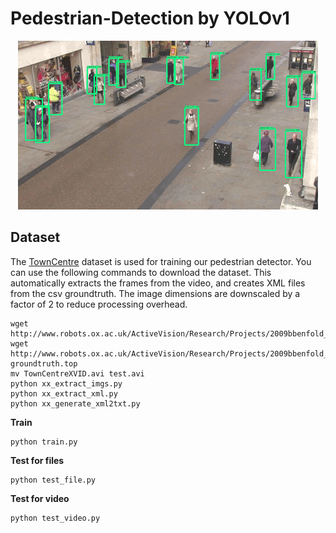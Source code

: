 # Pedestrian-Detection by YOLOv1


<p align="center">
  <img src="/output.gif" alt="Pedestrian Detector in action"></img>
</p>


## Dataset
The [TownCentre](http://www.robots.ox.ac.uk/ActiveVision/Research/Projects/2009bbenfold_headpose/project.html#datasets) dataset is used for training our pedestrian detector. You can use the following commands to download the dataset. This automatically extracts the frames from the video, and creates XML files from the csv groundtruth. The image dimensions are downscaled by a factor of 2 to reduce processing overhead.
```
wget http://www.robots.ox.ac.uk/ActiveVision/Research/Projects/2009bbenfold_headpose/Datasets/TownCentreXVID.avi
wget http://www.robots.ox.ac.uk/ActiveVision/Research/Projects/2009bbenfold_headpose/Datasets/TownCentre-groundtruth.top
mv TownCentreXVID.avi test.avi
python xx_extract_imgs.py
python xx_extract_xml.py
python xx_generate_xml2txt.py
```

**Train**
```
python train.py
```

**Test for files**
```
python test_file.py
```


**Test for video**
```
python test_video.py
```

